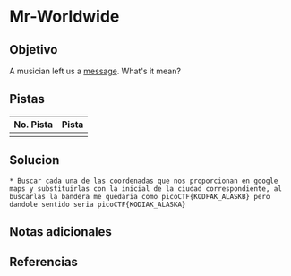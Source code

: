 # Mr-Worldwide

## Objetivo
A musician left us a [message](https://jupiter.challenges.picoctf.org/static/d5570d48262dbba2a31f2a940409ad9d/message.txt). What's it mean?
## Pistas

| No. Pista | Pista |
| --------- | ----- |
|           |       |


## Solucion
```
* Buscar cada una de las coordenadas que nos proporcionan en google maps y substituirlas con la inicial de la ciudad correspondiente, al buscarlas la bandera me quedaria como picoCTF{KODFAK_ALASKB} pero dandole sentido seria picoCTF{KODIAK_ALASKA}
```


## Notas adicionales

## Referencias